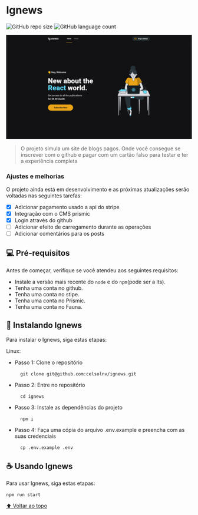 # Ignews

<!---Esses são exemplos. Veja https://shields.io para outras pessoas ou para personalizar este conjunto de escudos. Você pode querer incluir dependências, status do projeto e informações de licença aqui--->

![GitHub repo size](https://img.shields.io/github/repo-size/celsolnv/ignews?style=for-the-badge)
![GitHub language count](https://img.shields.io/github/languages/count/celsolnv/ignews?style=for-the-badge)

<img src="https://raw.githubusercontent.com/celsolnv/images/main/ignews/ignews.png" alt="exemplo imagem">

> O projeto simula um site de blogs pagos. Onde você consegue se inscrever com o github e pagar com um cartão falso para testar e ter a experiência completa

### Ajustes e melhorias

O projeto ainda está em desenvolvimento e as próximas atualizações serão voltadas nas seguintes tarefas:

- [x] Adicionar pagamento usado a api do stripe
- [x] Integração com o CMS prismic
- [x] Login através do github
- [ ] Adicionar efeito de carregamento durante as operações
- [ ] Adicionar comentários para os posts

## 💻 Pré-requisitos

Antes de começar, verifique se você atendeu aos seguintes requisitos:
<!---Estes são apenas requisitos de exemplo. Adicionar, duplicar ou remover conforme necessário--->
* Instale a versão mais recente do `node` e do `npm`(pode ser a lts).
* Tenha uma conta no github.
* Tenha uma conta no stipe.
* Tenha uma conta no Prismic.
* Tenha uma conta no Fauna.

## 🚀 Instalando Ignews

Para instalar o Ignews, siga estas etapas:

Linux:
- Passo 1: Clone o repositório
  ```
    git clone git@github.com:celsolnv/ignews.git
  ```
- Passo 2: Entre no repositório
  ```
    cd ignews
  ```
- Passo 3: Instale as dependências do projeto
  ```
    npm i
  ```
- Passo 4: Faça uma cópia do arquivo .env.example e preencha com as suas credenciais
  ```
    cp .env.example .env
  ```



## ☕ Usando Ignews

Para usar Ignews, siga estas etapas:

```
npm run start
```


[⬆ Voltar ao topo](#ignews)<br>
